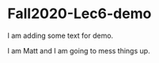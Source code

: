 # Fall2020-Lec6-demo


I am adding some text for demo.

I am Matt and I am going to mess things up.

